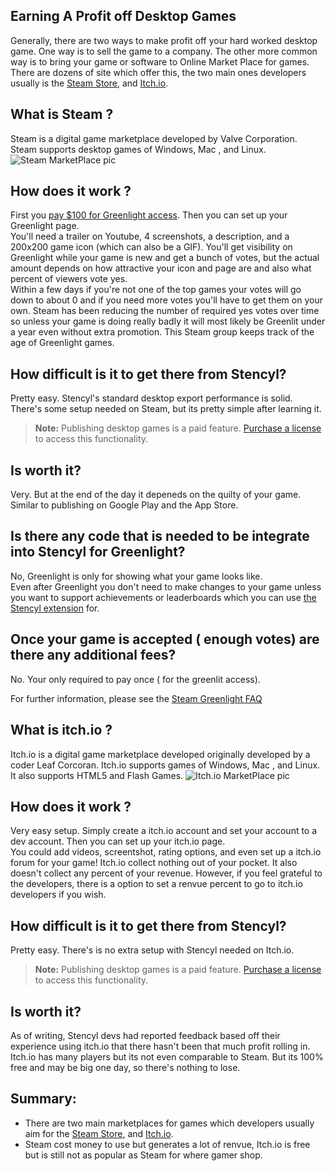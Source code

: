 ## Earning A Profit off Desktop Games

Generally, there are two ways to make profit off your hard worked desktop game. One way is to sell the game to a company. The other more 
common way is to bring your game or software to Online Market Place for games. There are dozens of site which offer this, the two main 
ones developers usually is the [Steam Store](store.steampowered.com), and [Itch.io](itch.io).


## What is Steam ?

Steam is a digital game marketplace developed by Valve Corporation. Steam supports desktop games of Windows, Mac , and Linux. 
![Steam MarketPlace pic](https://www.dropbox.com/s/5znirn8c9h46p44/steam-june-2016.jpg?raw=1)

## How does it work ?

First you [pay $100 for Greenlight access](http://store.steampowered.com/app/219820/).  Then you can set up your Greenlight page.  
You'll need a trailer on Youtube, 4 screenshots, a description, and a 200x200 game icon (which can also be a GIF). 
You'll get visibility on Greenlight while your game is new and get a bunch of votes, but the actual amount depends on how attractive your icon and page are and also what percent of viewers vote yes.  
Within a few days if you're not one of the top games your votes will go down to about 0 and if you need more votes you'll have to get them on your own.  Steam has been reducing the number of required yes votes over time so unless your game is doing really badly it will most likely be Greenlit under a year even without extra promotion.  This Steam group keeps track of the age of Greenlight games.

## How difficult is it to get there from Stencyl?

Pretty easy. Stencyl's standard desktop export performance is solid. There's some setup needed on Steam, but its pretty simple after learning it.

> **Note:** Publishing desktop games is a paid feature. [Purchase a license](http://www.stencyl.com/pricing/) to access this functionality.

## Is worth it?

Very. But at the end of the day it depeneds on the quilty of your game. Similar to publishing on Google Play and the App Store.

## Is there any code that is needed to be integrate into Stencyl for Greenlight?

No, Greenlight is only for showing what your game looks like.  
Even after Greenlight you don't need to make changes to your game unless you want to support achievements or leaderboards which you can use [the Stencyl extension](http://community.stencyl.com/index.php/topic,47705.0.html) for.

## Once your game is accepted ( enough votes) are there any additional fees?

No. Your only required to pay once ( for the greenlit access).

For further information, please see the [Steam Greenlight FAQ](http://steamcommunity.com/workshop/about/?appid=765&section=faq)





## What is itch.io ?

Itch.io is a digital game marketplace developed originally developed by a coder Leaf Corcoran. Itch.io supports games of Windows, Mac , and Linux. It also supports HTML5 and Flash Games.
![Itch.io MarketPlace pic](https://www.dropbox.com/s/7g3nvgzhxlh2yu3/Download%20the%20latest%20indie%20games%20-%20itch.io.clipular.png?raw=1)

## How does it work ?

Very easy setup. Simply create a itch.io account and set your account to a dev account. Then you can set up your itch.io page.  
You could add videos, screentshot, rating options, and even set up a itch.io forum for your game! 
Itch.io collect nothing out of your pocket. It also doesn't collect any percent of your revenue. However, if you feel grateful to the developers, there is a option to set a renvue percent to go to itch.io developers if you wish.

## How difficult is it to get there from Stencyl?

Pretty easy. There's is no extra setup with Stencyl needed on Itch.io.

> **Note:** Publishing desktop games is a paid feature. [Purchase a license](http://www.stencyl.com/pricing/) to access this functionality.

## Is worth it?

As of writing, Stencyl devs had reported feedback based off their experience using itch.io that there hasn't been that much profit rolling in. 
Itch.io has many players but its not even comparable to Steam. But its 100% free and may be big one day, so there's nothing to lose.


## Summary:

* There are two main marketplaces for games which developers usually aim for the [Steam Store](store.steampowered.com), and [Itch.io](itch.io).
* Steam cost money to use but generates a lot of renvue, Itch.io is free but is still not as popular as Steam for where gamer shop.





